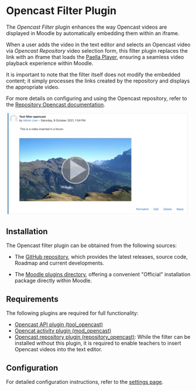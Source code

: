 # Opencast Filter Plugin

The *Opencast Filter* plugin enhances the way Opencast videos are displayed in Moodle by automatically embedding them within an iframe.

When a user adds the video in the text editor and selects an Opencast video via *Opencast Repository* video selection form, this filter plugin replaces the link with an iframe that loads the [Paella Player](https://paellaplayer.upv.es/), ensuring a seamless video playback experience within Moodle.

It is important to note that the filter itself does not modify the embedded content; it simply processes the links created by the repository and displays the appropriate video.

For more details on configuring and using the Opencast repository, refer to the [Repository Opencast documentation](https://github.com/Opencast-Moodle/moodle-repository_opencast).

![Opencast Filter Demonstration](../img/filter.png)

## Installation

The Opencast filter plugin can be obtained from the following sources:


- The [GitHub repository](https://github.com/Opencast-Moodle/moodle-filter_opencast/releases), which provides the latest releases, source code, Roadmap and current developments.

- The [Moodle plugins directory](https://moodle.org/plugins/filter_opencast), offering a convenient "Official" installation package directly within Moodle.

## Requirements

The following plugins are required for full functionality:

- [Opencast API plugin (tool_opencast)](https://github.com/Opencast-Moodle/moodle-tool_opencast)
- [Opencat activity plugin (mod_opencast)](https://github.com/Opencast-Moodle/moodle-mod_opencast)
- [Opencast repository plugin (repository_opencast)](https://github.com/Opencast-Moodle/moodle-repository_opencast):
  While the filter can be installed without this plugin, it is required to enable teachers to insert Opencast videos into the text editor.


## Configuration

For detailed configuration instructions, refer to the [settings page](settings.md).
